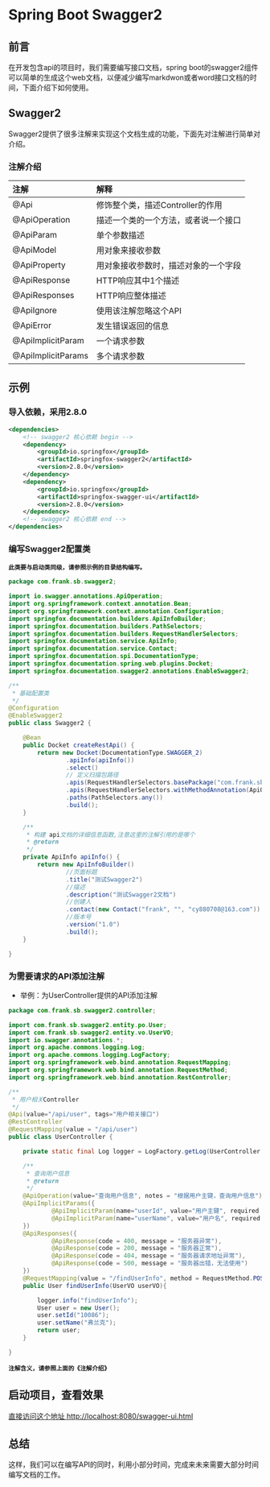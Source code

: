 # Spring Boot Swagger2 #

## 前言 ##
在开发包含api的项目时，我们需要编写接口文档，spring boot的swagger2组件可以简单的生成这个web文档，以便减少编写markdwon或者word接口文档的时间，下面介绍下如何使用。

## Swagger2 ##
Swagger2提供了很多注解来实现这个文档生成的功能，下面先对注解进行简单对介绍。
### 注解介绍 ###
|注解|解释|
|:--|:--|
|@Api|修饰整个类，描述Controller的作用 |
|@ApiOperation|描述一个类的一个方法，或者说一个接口|
|@ApiParam|单个参数描述|
|@ApiModel|用对象来接收参数 |
|@ApiProperty|用对象接收参数时，描述对象的一个字段 |
|@ApiResponse|HTTP响应其中1个描述 |
|@ApiResponses|HTTP响应整体描述 |
|@ApiIgnore|使用该注解忽略这个API |
|@ApiError|发生错误返回的信息|
|@ApiImplicitParam|一个请求参数 |
|@ApiImplicitParams|多个请求参数|

## 示例 ##
### 导入依赖，采用2.8.0 ###
```xml
<dependencies>
    <!-- swagger2 核心依赖 begin -->
    <dependency>
        <groupId>io.springfox</groupId>
        <artifactId>springfox-swagger2</artifactId>
        <version>2.8.0</version>
    </dependency>
    <dependency>
        <groupId>io.springfox</groupId>
        <artifactId>springfox-swagger-ui</artifactId>
        <version>2.8.0</version>
    </dependency>
    <!-- swagger2 核心依赖 end -->
</dependencies>
```
### 编写Swagger2配置类 ###
**```此类要与启动类同级，请参照示例的目录结构编写。```**
```java
package com.frank.sb.swagger2;

import io.swagger.annotations.ApiOperation;
import org.springframework.context.annotation.Bean;
import org.springframework.context.annotation.Configuration;
import springfox.documentation.builders.ApiInfoBuilder;
import springfox.documentation.builders.PathSelectors;
import springfox.documentation.builders.RequestHandlerSelectors;
import springfox.documentation.service.ApiInfo;
import springfox.documentation.service.Contact;
import springfox.documentation.spi.DocumentationType;
import springfox.documentation.spring.web.plugins.Docket;
import springfox.documentation.swagger2.annotations.EnableSwagger2;

/**
 * 基础配置类
 */
@Configuration
@EnableSwagger2
public class Swagger2 {

    @Bean
    public Docket createRestApi() {
        return new Docket(DocumentationType.SWAGGER_2)
                .apiInfo(apiInfo())
                .select()
                // 定义扫描包路径
                .apis(RequestHandlerSelectors.basePackage("com.frank.sb.swagger2"))
                .apis(RequestHandlerSelectors.withMethodAnnotation(ApiOperation.class))
                .paths(PathSelectors.any())
                .build();
    }

    /**
     * 构建 api文档的详细信息函数,注意这里的注解引用的是哪个
     * @return
     */
    private ApiInfo apiInfo() {
        return new ApiInfoBuilder()
                //页面标题
                .title("测试Swagger2")
                //描述
                .description("测试Swagger2文档")
                //创建人
                .contact(new Contact("frank", "", "cy880708@163.com"))
                //版本号
                .version("1.0")
                .build();
    }

}
```

### 为需要请求的API添加注解 ###
- 举例：为UserController提供的API添加注解
```java
package com.frank.sb.swagger2.controller;

import com.frank.sb.swagger2.entity.po.User;
import com.frank.sb.swagger2.entity.vo.UserVO;
import io.swagger.annotations.*;
import org.apache.commons.logging.Log;
import org.apache.commons.logging.LogFactory;
import org.springframework.web.bind.annotation.RequestMapping;
import org.springframework.web.bind.annotation.RequestMethod;
import org.springframework.web.bind.annotation.RestController;

/**
 * 用户相关Controller
 */
@Api(value="/api/user", tags="用户相关接口")
@RestController
@RequestMapping(value = "/api/user")
public class UserController {

    private static final Log logger = LogFactory.getLog(UserController.class);

    /**
     * 查询用户信息
     * @return
     */
    @ApiOperation(value="查询用户信息", notes = "根据用户主键，查询用户信息")
    @ApiImplicitParams({
            @ApiImplicitParam(name="userId", value="用户主键", required = true, dataType = "String"),
            @ApiImplicitParam(name="userName", value="用户名", required = false, dataType = "String")
    })
    @ApiResponses({
            @ApiResponse(code = 400, message = "服务器异常"),
            @ApiResponse(code = 200, message = "服务器正常"),
            @ApiResponse(code = 404, message = "服务器请求地址异常"),
            @ApiResponse(code = 500, message = "服务器出错，无法使用")
    })
    @RequestMapping(value = "/findUserInfo", method = RequestMethod.POST)
    public User findUserInfo(UserVO userVO){

        logger.info("findUserInfo");
        User user = new User();
        user.setId("10086");
        user.setName("弗兰克");
        return user;
    }

}
```

**```注解含义，请参照上面的《注解介绍》```**


## 启动项目，查看效果 ##
[ 直接访问这个地址 http://localhost:8080/swagger-ui.html](http://localhost:8080/swagger-ui.html)

## 总结 ##
这样，我们可以在编写API的同时，利用小部分时间，完成来未来需要大部分时间编写文档的工作。